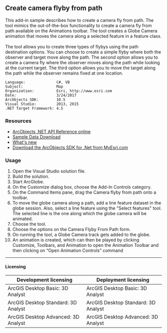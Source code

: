 ## Create camera flyby from path

  <div xmlns="http://www.w3.org/1999/xhtml" xmlns:my="http://schemas.microsoft.com/office/infopath/2003/myXSD/2006-02-10T23:25:53">This add-in sample describes how to create a camera fly from path. The tool mimics the out-of-the-box functionality to create a camera fly from path available on the Animations toolbar. The tool creates a Globe Camera animation that moves the camera along a selected feature in a feature class.</div>
  <div xmlns="http://www.w3.org/1999/xhtml" xmlns:my="http://schemas.microsoft.com/office/infopath/2003/myXSD/2006-02-10T23:25:53"> </div>
  <div xmlns="http://www.w3.org/1999/xhtml" xmlns:my="http://schemas.microsoft.com/office/infopath/2003/myXSD/2006-02-10T23:25:53">The tool allows you to create three types of flybys using the path destination options. You can choose to create a simple flyby where both the observer and target move along the path. The second option allows you to create a camera fly where the observer moves along the path while looking at the current target. The third option allows you to move the target along the path while the observer remains fixed at one location. </div>  


<!-- TODO: Fill this section below with metadata about this sample-->
```
Language:              C#, VB
Subject:               Map
Organization:          Esri, http://www.esri.com
Date:                  3/24/2017
ArcObjects SDK:        10.5
Visual Studio:         2013, 2015
.NET Target Framework: 4.5
```

### Resources

* [ArcObjects .NET API Reference online](http://desktop.arcgis.com/en/arcobjects/latest/net/webframe.htm)  
* [Sample Data Download](../../releases)  
* [What's new](http://desktop.arcgis.com/en/arcobjects/latest/net/webframe.htm#05247c04-bfd9-4e36-ae09-bc6e833c3b14.htm)  
* [Download the ArcObjects SDK for .Net from MyEsri.com](https://my.esri.com/)  

### Usage
1. Open the Visual Studio solution file.  
1. Build the solution.  
1. Start ArcGlobe.  
1. On the Customize dialog box, choose the Add-In Controls category.  
1. On the Command Items pane, drag the Camera flyby from path onto a toolbar.  
1. To move the globe camera along a path, add a line feature dataset in the globe session. Also, select a line feature using the "Select features" tool. The selected line is the one along which the globe camera will be animated.   
1. Choose the tool.  
1. Choose the options on the Camera Flyby From Path form.  
1. On running the tool, a Globe Camera track gets added to the globe.  
1. An animation is created, which can then be played by clicking Customize, Toolbars, and Animation to open the Animation Toolbar and then clicking on “Open Animation Controls” command  









---------------------------------

#### Licensing  
| Development licensing | Deployment licensing | 
| ------------- | ------------- | 
| ArcGIS Desktop Basic: 3D Analyst | ArcGIS Desktop Basic: 3D Analyst |  
| ArcGIS Desktop Standard: 3D Analyst | ArcGIS Desktop Standard: 3D Analyst |  
| ArcGIS Desktop Advanced: 3D Analyst | ArcGIS Desktop Advanced: 3D Analyst |  


